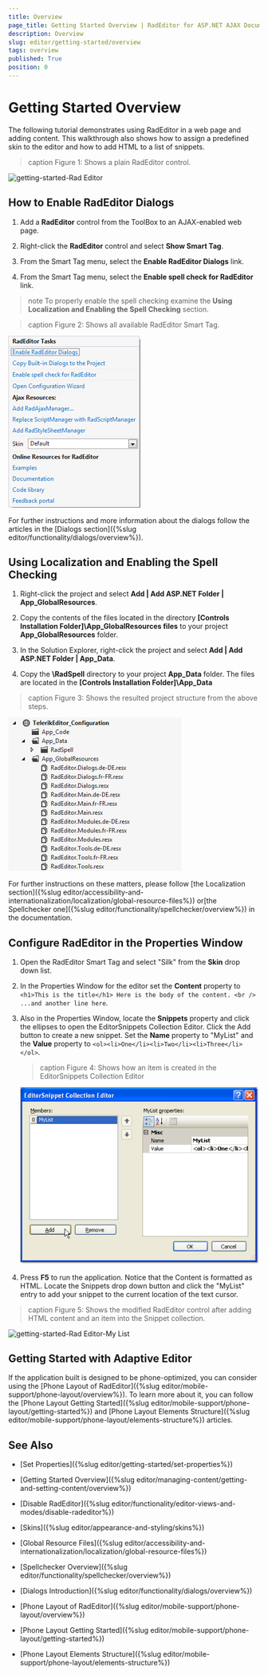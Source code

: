 ```yaml
---
title: Overview
page_title: Getting Started Overview | RadEditor for ASP.NET AJAX Documentation
description: Overview
slug: editor/getting-started/overview
tags: overview
published: True
position: 0
---
```


# Getting Started Overview

The following tutorial demonstrates using RadEditor in a web page and adding content. This walkthrough also shows how to assign a predefined skin to the editor and how to add HTML to a list of snippets.

>caption Figure 1: Shows a plain RadEditor control.

![getting-started-Rad Editor](images/editor-getting-started/getting-started-RadEditor.png)

## How to Enable RadEditor Dialogs

1. Add a __RadEditor__ control from the ToolBox to an AJAX-enabled web page.

1. Right-click the __RadEditor__ control and select __Show Smart Tag__.

1. From the Smart Tag menu, select the __Enable RadEditor Dialogs__ link.

1. From the Smart Tag menu, select the __Enable spell check for RadEditor__ link.

>note To properly enable the spell checking examine the __Using Localization and Enabling the Spell Checking__ section.

>caption Figure 2: Shows all available RadEditor Smart Tag.

![getting-started-smart-tags](images/editor-getting-started/getting-started-smart-tags.png)

For further instructions and more information about the dialogs follow the articles in the [Dialogs section]({%slug editor/functionality/dialogs/overview%}).

## Using Localization and Enabling the Spell Checking

1. Right-click the project and select __Add | Add ASP.NET Folder | App_GlobalResources__.

1. Copy the contents of the files located in the directory __\[Controls Installation Folder]\App_GlobalResources files__ to your project __App_GlobalResources__ folder.

1. In the Solution Explorer, right-click the project and select __Add | Add ASP.NET Folder | App_Data__.

1. Copy the __\RadSpell__ directory to your project __App_Data__ folder. The files are located in the __[Controls Installation Folder]\App_Data__

>caption Figure 3: Shows the resulted project structure from the above steps.

![getting-started-Rad Editor-Configuration](images/editor-getting-started/getting-started-RadEditor-Configuration.png)

For further instructions on these matters, please follow [the Localization section]({%slug editor/accessibility-and-internationalization/localization/global-resource-files%}) or[the Spellchecker one]({%slug editor/functionality/spellchecker/overview%}) in the documentation.

## Configure RadEditor in the Properties Window

1. Open the RadEditor Smart Tag and select "Silk" from the __Skin__ drop down list.

1. In the Properties Window for the editor set the __Content__ property to `<h1>This is the title</h1> Here is the body of the content. <br /> ...and another line here`.

1. Also in the Properties Window, locate the __Snippets__ property and click the ellipses to open the EditorSnippets Collection Editor. Click the Add button to create a new snippet. Set the __Name__ property to "MyList" and the __Value__ property to `<ol><li>One</li><li>Two</li><li>Three</li></ol>`.

	>caption Figure 4: Shows how an item is created in the EditorSnippets Collection Editor

	![](images/editor-gettingstarted002.png)

1. Press __F5__ to run the application. Notice that the Content is formatted as HTML. Locate the Snippets drop down button and click the "MyList" entry to add your snippet to the current location of the text cursor.

>caption Figure 5: Shows the modified RadEditor control after adding HTML content and an item into the Snippet collection.

![getting-started-Rad Editor-My List](images/editor-getting-started/getting-started-RadEditor-MyList.png)

## Getting Started with Adaptive Editor

If the application built is designed to be phone-optimized, you can consider using the [Phone Layout of RadEditor]({%slug editor/mobile-support/phone-layout/overview%}). To learn more about it, you can follow the [Phone Layout Getting Started]({%slug editor/mobile-support/phone-layout/getting-started%}) and [Phone Layout Elements Structure]({%slug editor/mobile-support/phone-layout/elements-structure%}) articles.

## See Also

 * [Set Properties]({%slug editor/getting-started/set-properties%})

 * [Getting Started Overview]({%slug editor/managing-content/getting-and-setting-content/overview%})

 * [Disable RadEditor]({%slug editor/functionality/editor-views-and-modes/disable-radeditor%})

 * [Skins]({%slug editor/appearance-and-styling/skins%})

 * [Global Resource Files]({%slug editor/accessibility-and-internationalization/localization/global-resource-files%})

 * [Spellchecker Overview]({%slug editor/functionality/spellchecker/overview%})

 * [Dialogs Introduction]({%slug editor/functionality/dialogs/overview%})

 * [Phone Layout of RadEditor]({%slug editor/mobile-support/phone-layout/overview%})

 * [Phone Layout Getting Started]({%slug editor/mobile-support/phone-layout/getting-started%})

 * [Phone Layout Elements Structure]({%slug editor/mobile-support/phone-layout/elements-structure%})
